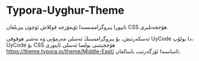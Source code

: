 # Typora-Uyghur-Theme

تايپورا پىروگراممىسىدا ئۇيغۇرچە قوللاش ئۈچۈن يېزىلغان CSS ھۆججەتلىرى. 



ئەسكەرتىش، بۇ پىروگراممىنىڭ ئەسلى مەزمۇنى ۋە نەشىر ھوقوقى UyCode  دا بولۇپ، UyCode  بۇ CSS ھۆججىتىنى بولسا ئەسلى ئاپتورى https://theme.typora.io/theme/Middle-East/ ئاساسىدا ئۆزگەرتىب ياسالغان. 
